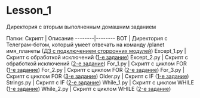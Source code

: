 # Lesson_1

Директория с вторым выполненным домашним заданием

Папки:
Скрипт | Описание
--------|--------
BOT | Директория с Телеграм-ботом, который умеет отвечать на команду /planet имя_планеты ([ДЗ с подключением сторронних модулей](https://moscowpython.us10.list-manage.com/track/click?u=c697064155714e24c8be7e9d8&id=ad58bbf23d&e=a8a344a325))
Except_1.py | Скрипт с обработкой исключений ([1-е задание](https://moscowpython.us10.list-manage.com/track/click?u=c697064155714e24c8be7e9d8&id=7027dd6a54&e=a8a344a325))
Except_2.py | Скрипт с обработкой исключений ([2-е задание](https://moscowpython.us10.list-manage.com/track/click?u=c697064155714e24c8be7e9d8&id=d2690f8c24&e=a8a344a325))
For_1.py | Скрипт с циклом FOR ([1-е задание](https://moscowpython.us10.list-manage.com/track/click?u=c697064155714e24c8be7e9d8&id=fb754c13ff&e=a8a344a325))
For_2.py | Скрипт с циклом FOR ([2-е задание](https://moscowpython.us10.list-manage.com/track/click?u=c697064155714e24c8be7e9d8&id=fb754c13ff&e=a8a344a325))
For_3.py | Скрипт с циклом FOR ([3-е задание](https://moscowpython.us10.list-manage.com/track/click?u=c697064155714e24c8be7e9d8&id=fb754c13ff&e=a8a344a325))
Older.py | Скрипт с IF ([1-е задание](https://moscowpython.us10.list-manage.com/track/click?u=c697064155714e24c8be7e9d8&id=9c24214486&e=a8a344a325))
Strings.py | Скрипт с IF ([2-е задание](https://moscowpython.us10.list-manage.com/track/click?u=c697064155714e24c8be7e9d8&id=4150a4ba48&e=a8a344a325))
While_1.py | Скрипт с циклом WHILE ([1-е задание](https://moscowpython.us10.list-manage.com/track/click?u=c697064155714e24c8be7e9d8&id=8c9cf16d7c&e=a8a344a325))
While_2.py | Скрипт с циклом WHILE ([2-е задание](https://moscowpython.us10.list-manage.com/track/click?u=c697064155714e24c8be7e9d8&id=8c9cf16d7c&e=a8a344a325))
